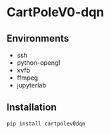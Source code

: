 # CartPoleV0-dqn

## Environments
- ssh
- python-opengl
- xvfb
- ffmpeg
- jupyterlab

## Installation

```bash
pip install cartpolev0dqn
```